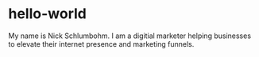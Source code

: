 # hello-world

My name is Nick Schlumbohm.
I am a digitial marketer helping businesses to elevate their internet presence and marketing funnels.
